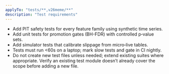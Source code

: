 ```yaml
---
applyTo: "tests/**,v26meme/**"
description: "Test requirements"
---
```

- Add PIT safety tests for every feature family using synthetic time series.
- Add unit tests for promotion gates (BH-FDR) with controlled p‑value sets.
- Add simulator tests that calibrate slippage from micro‑live tables.
- Tests must run <60s on a laptop; mark slow tests and gate in CI nightly.
- Do not create new test files unless needed; extend existing suites where appropriate. Verify an existing test module doesn’t already cover the scope before adding a new file.

